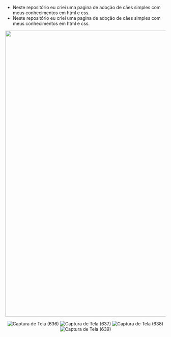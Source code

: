 - Neste repositório eu criei uma pagina de adoção de cães simples com meus conhecimentos em html e css.
- Neste repositório eu criei uma pagina de adoção de cães simples com meus conhecimentos em html e css.
<div align="center">
<img src="![Captura de Tela (636)](https://user-images.githubusercontent.com/86538066/152662738-1cedba83-94f0-42c6-a774-43731b62ff3f.png)" width="900px" />
<div/>
  
![Captura de Tela (636)](https://user-images.githubusercontent.com/86538066/152662738-1cedba83-94f0-42c6-a774-43731b62ff3f.png)
![Captura de Tela (637)](https://user-images.githubusercontent.com/86538066/152662751-9c61c5ff-bec9-4ac7-a6fa-0caa177ba791.png)
![Captura de Tela (638)](https://user-images.githubusercontent.com/86538066/152662756-ba97f512-1411-4216-9550-7057e0c6de33.png)
![Captura de Tela (639)](https://user-images.githubusercontent.com/86538066/152662759-46d30ade-c4d7-403a-b2be-bc00d2852e34.png)